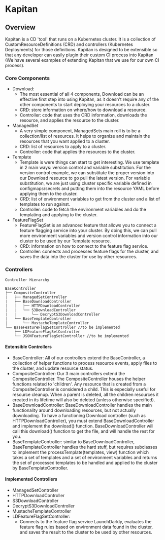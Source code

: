 # Kapitan

## Overview

Kapitan is a CD 'tool' that runs on a Kubernetes cluster. It is a collection of
CustomResourceDefinitions (CRD) and controllers (Kubernetes Deployments) for those
definitions. Kapitan is designed to be extensible so that any developer can
easily plugin their custom CI process into Kapitan (We have several examples of
extending Kapitan that we use for our own CI process).

### Core Components

- Download:
  - The most essential of all 4 components, Download can be an
  effective first step into using Kapitan, as it doesn't require any of the
  other components to start deploying your resources to a cluster.
  - CRD: store information on where/how to download a resource.
  - Controller: code that uses the CRD information, downloads the resource,
  and applies the resource to the cluster.
- ManagedSet
  - A very simple component, ManagedSets main roll is to be a collection/list
  of resources. It helps to organize and maintain the resources that you want
  applied to a cluster.
  - CRD: list of resources to apply to a cluster.
  - Controller: code that applies the resources to the cluster.
- Template
  - Template is were things can start to get interesting. We use template in 2
  main ways: version control and variable substitution. For the version
  control example, we can substitute the proper version into our Download
  resource to go pull the latest version. For variable substitution, we are
  just using cluster specific variable defined in configmaps/secrets and
  putting them into the resource YAML before applying them to the cluster.
  - CRD: list of environment variables to get from the cluster and a list of
  templates to run against.
  - Controller: code to fetch the environment variables and do the templating
  and applying to the cluster.
- FeatureFlagSet
  - FeatureFlagSet is an advanced feature that allows you to connect a feature
  flagging service into your cluster. By doing this, we can pull more
  environment variables and version control information into our cluster to be
  used by our Template resource.
  - CRD: information on how to connect to the feature flag service.
  - Controller: connects and processes feature flags for the cluster, and
  saves the data into the cluster for use by other resources.

### Controllers

```text
Controller Hierarchy

BaseController
├── CompositeController
|   ├── ManagedSetController
|   ├── BaseDownloadController
|   |   ├── HTTPDownloadController
|   |   └── S3DownloadController
|   |       └── DecryptS3DownloadController
|   └── BaseTemplateController
|       └── MustacheTemplateController
└── BaseFeatureFlagSetController //to be implemented
    ├── LDFeatureFlagSetController
    └── JSONFeatureFlagSetController //to be implemented
```

#### Extensible Controllers

- BaseController: All of our controllers extend the BaseController, a collection of helper
functions to process resource events, apply files to the cluster, and update
resource status.
- CompositeController: Our 3 main controllers extend the CompositeController.
The CompositeController houses the helper functions related to 'children'. Any
resource that is created from a CompositeController is considered a child. This
is especially useful for resource cleanup. When a parent is deleted, all the
children resources it created in its lifetime will also be deleted (unless
otherwise specified).
- BaseDownloadController: BaseDownloadController handles the main functionality
around downloading resources, but not actually downloading. To have a
functioning Download controller (such as HTTPDownloadController), you must
extend BaseDownloadController and implement the download() function.
BaseDownloadController will call this download() function to get the file, and
will handle the rest for you.
- BaseTemplateController: similar to BaseDownloadController,
BaseTemplateController handles the hard stuff, but requires subclasses to
implement the processTemplate(templates, view) function which takes a set of
templates and a set of environment variables and returns the set of processed
templates to be handled and applied to the cluster by BaseTemplateController.

#### Implemented Controllers

- ManagedSetController
- HTTPDownloadController
- S3DownloadController
- DecryptS3DownloadController
- MustacheTemplateController
- LDFeatureFlagSetController:
  - Connects to the feature flag service LaunchDarkly,
evaluates the feature flag rules based on environment data found in the cluster,
and saves the result to the cluster to be used by other resources.

